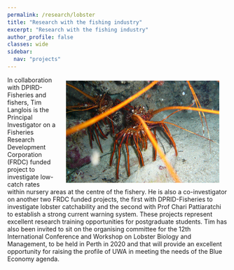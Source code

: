 ```yaml
---
permalink: /research/lobster
title: "Research with the fishing industry"
excerpt: "Research with the fishing industry"
author_profile: false
classes: wide
sidebar:
  nav: "projects"
---
```

<img class="philprofile" src='/images/RHLobster.png' align='right' width="350" hspace="20" vspace="10">
In collaboration with DPIRD-Fisheries and fishers, Tim Langlois is the Principal Investigator on a Fisheries Research Development Corporation (FRDC) funded project to investigate low-catch rates within nursery areas at the centre of the fishery. He is also  a co-investigator on another two FRDC funded projects, the first with DPRID-Fisheries to investigate lobster catchability and the second with Prof Chari Pattiaratchi to establish a strong current warning system. These projects represent excellent research training opportunities for postgraduate students. Tim has also been invited to sit on the organising committee for the 12th International Conference and Workshop on Lobster Biology and Management, to be held in Perth in 2020 and that will provide an excellent opportunity for raising the profile of UWA in meeting the needs of the Blue Economy agenda. 
